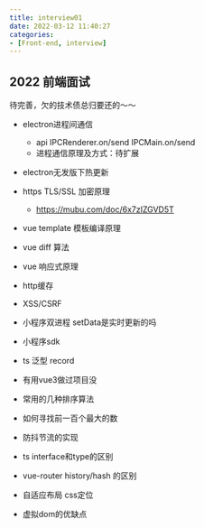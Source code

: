 ```yaml
---
title: interview01
date: 2022-03-12 11:40:27
categories:
- [Front-end, interview]
---
```

## 2022 前端面试
待完善，欠的技术债总归要还的～～
<!-- more -->
+ electron进程间通信
    - api IPCRenderer.on/send IPCMain.on/send
    - 进程通信原理及方式：待扩展
+ electron无发版下热更新
+ https TLS/SSL 加密原理
    - https://mubu.com/doc/6x7zIZGVD5T
+ vue template 模板编译原理
+ vue diff 算法
+ vue 响应式原理
+ http缓存
+ XSS/CSRF
+ 小程序双进程 setData是实时更新的吗
+ 小程序sdk
+ ts 泛型 record
+ 有用vue3做过项目没

+ 常用的几种排序算法
+ 如何寻找前一百个最大的数
+ 防抖节流的实现
+ ts interface和type的区别

+ vue-router history/hash 的区别
+ 自适应布局 css定位
+ 虚拟dom的优缺点